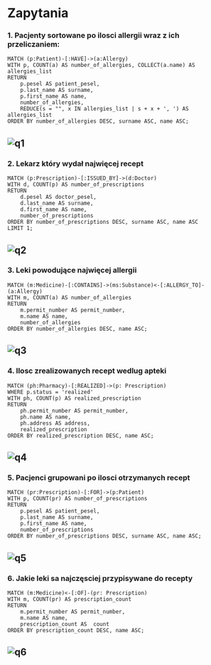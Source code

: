 # Zapytania

### 1. Pacjenty sortowane po ilosci allergii wraz z ich przeliczaniem:
```
MATCH (p:Patient)-[:HAVE]->(a:Allergy)
WITH p, COUNT(a) AS number_of_allergies, COLLECT(a.name) AS allergies_list
RETURN
    p.pesel AS patient_pesel,
    p.last_name AS surname,
    p.first_name AS name,
    number_of_allergies,
    REDUCE(s = "", x IN allergies_list | s + x + ', ') AS allergies_list
ORDER BY number_of_allergies DESC, surname ASC, name ASC;
```
![q1](https://github.com/vburmus/database-design/assets/118392004/466dfd6a-16dd-4b20-8d92-9a12021d3580)
---
### 2. Lekarz który wydał najwięcej recept
```
MATCH (p:Prescription)-[:ISSUED_BY]->(d:Doctor)
WITH d, COUNT(p) AS number_of_prescriptions
RETURN
    d.pesel AS doctor_pesel,
    d.last_name AS surname,
    d.first_name AS name,
    number_of_prescriptions
ORDER BY number_of_prescriptions DESC, surname ASC, name ASC
LIMIT 1;
```
![q2](https://github.com/vburmus/database-design/assets/118392004/eda41ed2-4b70-40c4-aadc-331a1f69b4a4)
---
### 3. Leki powodujące najwięcej allergii
```
MATCH (m:Medicine)-[:CONTAINS]->(ms:Substance)<-[:ALLERGY_TO]-(a:Allergy)
WITH m, COUNT(a) AS number_of_allergies
RETURN
    m.permit_number AS permit_number,
    m.name AS name,
    number_of_allergies
ORDER BY number_of_allergies DESC, name ASC;
```
![q3](https://github.com/vburmus/database-design/assets/118392004/4d042778-1199-4fd8-bb19-a0c709711039)
---
### 4. Ilosc zrealizowanych recept wedlug apteki
```
MATCH (ph:Pharmacy)-[:REALIZED]->(p: Prescription)
WHERE p.status = 'realized'
WITH ph, COUNT(p) AS realized_prescription
RETURN
    ph.permit_number AS permit_number,
    ph.name AS name,
    ph.address AS address,
    realized_prescription
ORDER BY realized_prescription DESC, name ASC;
```
![q4](https://github.com/vburmus/database-design/assets/118392004/c6cce5c2-920e-4bfc-9a02-f4ef4ba88f93)
---
### 5. Pacjenci grupowani po ilosci otrzymanych recept
```
MATCH (pr:Prescription)-[:FOR]->(p:Patient)
WITH p, COUNT(pr) AS number_of_prescriptions
RETURN
    p.pesel AS patient_pesel,
    p.last_name AS surname,
    p.first_name AS name,
    number_of_prescriptions
ORDER BY number_of_prescriptions DESC, surname ASC, name ASC;
```
![q5](https://github.com/vburmus/database-design/assets/118392004/9289f59e-d81a-4e81-84a0-450b04b7387a)
---
### 6. Jakie leki sa najczęsciej przypisywane do recepty
```
MATCH (m:Medicine)<-[:OF]-(pr: Prescription)
WITH m, COUNT(pr) AS prescription_count
RETURN
    m.permit_number AS permit_number,
    m.name AS name,
    prescription_count AS  count
ORDER BY prescription_count DESC, name ASC;
```
![q6](https://github.com/vburmus/database-design/assets/118392004/94b7edf3-d14b-4e3f-8417-c7835f11d6ad)
---

